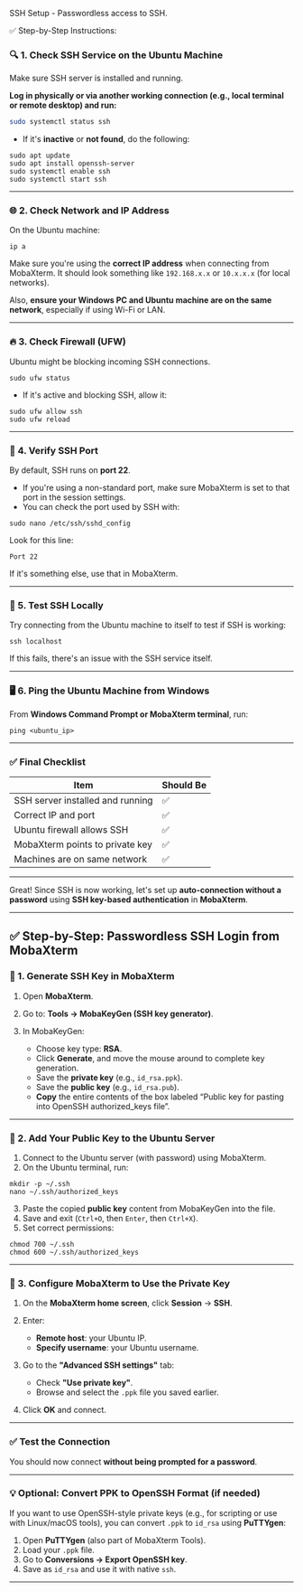 SSH Setup - Passwordless access to SSH. 

✅ Step-by-Step Instructions:

### 🔍 1. **Check SSH Service on the Ubuntu Machine**

Make sure SSH server is installed and running.

**Log in physically or via another working connection (e.g., local terminal or remote desktop) and run:**

```bash
sudo systemctl status ssh
```

* If it's **inactive** or **not found**, do the following:

```bash#
sudo apt update
sudo apt install openssh-server
sudo systemctl enable ssh
sudo systemctl start ssh
```

---

### 🌐 2. **Check Network and IP Address**

On the Ubuntu machine:

```bash#
ip a
```

Make sure you're using the **correct IP address** when connecting from MobaXterm. It should look something like `192.168.x.x` or `10.x.x.x` (for local networks).

Also, **ensure your Windows PC and Ubuntu machine are on the same network**, especially if using Wi-Fi or LAN.

---

### 🔥 3. **Check Firewall (UFW)**

Ubuntu might be blocking incoming SSH connections.

```bash#
sudo ufw status
```

* If it's active and blocking SSH, allow it:

```bash#
sudo ufw allow ssh
sudo ufw reload
```

---

### 🚪 4. **Verify SSH Port**

By default, SSH runs on **port 22**.

* If you're using a non-standard port, make sure MobaXterm is set to that port in the session settings.
* You can check the port used by SSH with:

```bash#
sudo nano /etc/ssh/sshd_config
```

Look for this line:

```
Port 22
```

If it's something else, use that in MobaXterm.

---

### 🧪 5. **Test SSH Locally**

Try connecting from the Ubuntu machine to itself to test if SSH is working:

```bash#
ssh localhost
```

If this fails, there's an issue with the SSH service itself.

---

### 🖥️ 6. **Ping the Ubuntu Machine from Windows**

From **Windows Command Prompt or MobaXterm terminal**, run:

```bash#
ping <ubuntu_ip>
```
---
### ✅ Final Checklist

| Item                             | Should Be |
| -------------------------------- | --------- |
| SSH server installed and running | ✅        |
| Correct IP and port              | ✅        |
| Ubuntu firewall allows SSH       | ✅        |
| MobaXterm points to private key  | ✅        |
| Machines are on same network     | ✅        |
---
Great! Since SSH is now working, let's set up **auto-connection without a password** using **SSH key-based authentication** in **MobaXterm**.

---

## ✅ Step-by-Step: Passwordless SSH Login from MobaXterm

### 🔹 1. **Generate SSH Key in MobaXterm**

1. Open **MobaXterm**.
2. Go to: **Tools → MobaKeyGen (SSH key generator)**.
3. In MobaKeyGen:

   * Choose key type: **RSA**.
   * Click **Generate**, and move the mouse around to complete key generation.
   * Save the **private key** (e.g., `id_rsa.ppk`).
   * Save the **public key** (e.g., `id_rsa.pub`).
   * **Copy** the entire contents of the box labeled “Public key for pasting into OpenSSH authorized\_keys file”.

---

### 🔹 2. **Add Your Public Key to the Ubuntu Server**

1. Connect to the Ubuntu server (with password) using MobaXterm.
2. On the Ubuntu terminal, run:

```bash#
mkdir -p ~/.ssh
nano ~/.ssh/authorized_keys
```

3. Paste the copied **public key** content from MobaKeyGen into the file.
4. Save and exit (`Ctrl+O`, then `Enter`, then `Ctrl+X`).
5. Set correct permissions:

```bash#
chmod 700 ~/.ssh
chmod 600 ~/.ssh/authorized_keys
```

---

### 🔹 3. **Configure MobaXterm to Use the Private Key**

1. On the **MobaXterm home screen**, click **Session** → **SSH**.
2. Enter:

   * **Remote host**: your Ubuntu IP.
   * **Specify username**: your Ubuntu username.
3. Go to the **"Advanced SSH settings"** tab:

   * Check **"Use private key"**.
   * Browse and select the `.ppk` file you saved earlier.
4. Click **OK** and connect.

---

### ✅ Test the Connection

You should now connect **without being prompted for a password**.

---

### 💡 Optional: Convert PPK to OpenSSH Format (if needed)

If you want to use OpenSSH-style private keys (e.g., for scripting or use with Linux/macOS tools), you can convert `.ppk` to `id_rsa` using **PuTTYgen**:

1. Open **PuTTYgen** (also part of MobaXterm Tools).
2. Load your `.ppk` file.
3. Go to **Conversions → Export OpenSSH key**.
4. Save as `id_rsa` and use it with native `ssh`.

---

